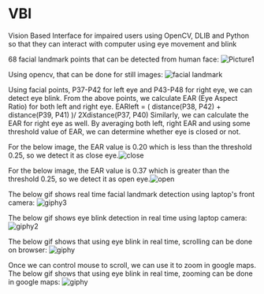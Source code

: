 # VBI
Vision Based Interface for impaired users using OpenCV, DLIB and Python so that they can interact with computer using eye movement and blink


68 facial landmark points that can be detected from human face:
![Picture1](https://user-images.githubusercontent.com/5523584/54092435-6b720000-4362-11e9-80cd-c7815d7a4e64.png)

Using opencv, that can be done for still images:
![facial landmark](https://user-images.githubusercontent.com/5523584/54007972-8b22e180-4132-11e9-9baa-522e3b165775.jpeg)

Using facial points, P37-P42 for left eye and P43-P48 for right eye, we can detect eye blink.
From the above points, we calculate EAR (Eye Aspect Ratio) for both left and right eye. 
EARleft = ( distance(P38, P42) + distance(P39, P41) )/ 2Xdistance(P37, P40)
Similarly, we can calculate the EAR for right eye as well. By averaging both left, right EAR and using some threshold value of EAR, we can determine whether eye is closed or not.

For the below image, the EAR value is 0.20 which is less than the threshold 0.25, so we detect it as close eye.![close](https://user-images.githubusercontent.com/5523584/54007966-83fbd380-4132-11e9-94e2-6d961f67811e.jpeg)

For the below image, the EAR value is 0.37 which is greater than the threshold 0.25, so we detect it as open eye.![open](https://user-images.githubusercontent.com/5523584/54007967-83fbd380-4132-11e9-988b-36157cd10c4b.jpeg)

The below gif shows real time facial landmark detection using laptop's front camera:
![giphy3](https://user-images.githubusercontent.com/5523584/54092998-14bbf480-4369-11e9-9fef-54a27989023b.gif)

The below gif shows eye blink detection in real time using laptop camera:
![giphy2](https://user-images.githubusercontent.com/5523584/54092709-b2adc000-4365-11e9-90c9-4d6dae63f5f7.gif)

The below gif shows that using eye blink in real time, scrolling can be done on browser:
![giphy](https://user-images.githubusercontent.com/5523584/54092434-6b720000-4362-11e9-9c1c-1362e09046c6.gif)

Once we can control mouse to scroll, we can use it to zoom in google maps.
The below gif shows that using eye blink in real time, zooming can be done in google maps:
![giphy](https://media.giphy.com/media/YTQw0NmVjtgqlD4bjI/giphy.gif)
